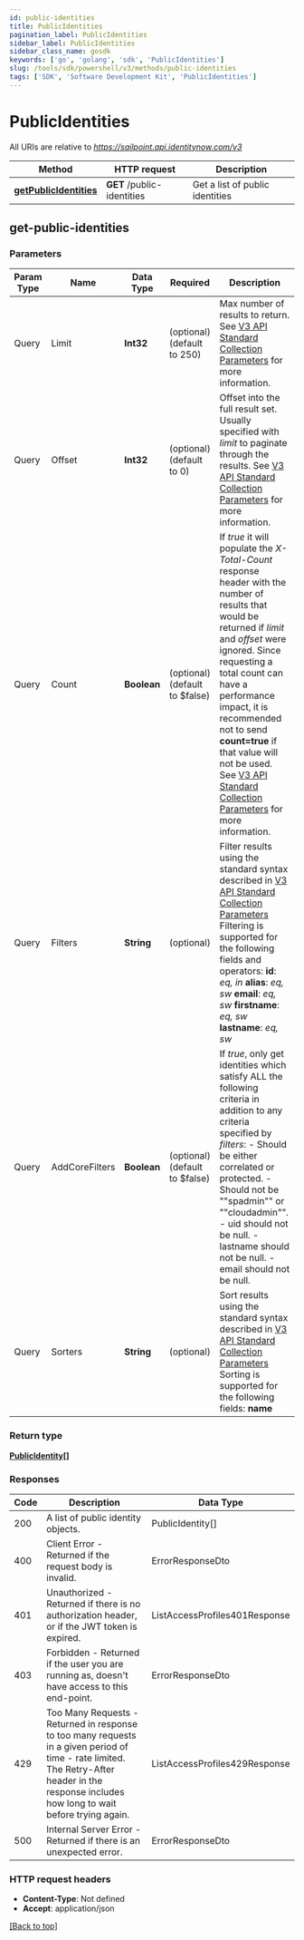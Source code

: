 ```yaml
---
id: public-identities
title: PublicIdentities
pagination_label: PublicIdentities
sidebar_label: PublicIdentities
sidebar_class_name: gosdk
keywords: ['go', 'golang', 'sdk', 'PublicIdentities'] 
slug: /tools/sdk/powershell/v3/methods/public-identities
tags: ['SDK', 'Software Development Kit', 'PublicIdentities']
---
```



# PublicIdentities

All URIs are relative to *https://sailpoint.api.identitynow.com/v3*

Method | HTTP request | Description
------------- | ------------- | -------------
[**getPublicIdentities**](#get-public-identities) | **GET** /public-identities | Get a list of public identities



## get-public-identities




### Parameters 
Param Type | Name | Data Type | Required  | Description
------------- | ------------- | ------------- | ------------- | ------------- 
  Query | Limit | **Int32** |   (optional) (default to 250) | Max number of results to return. See [V3 API Standard Collection Parameters](https://developer.sailpoint.com/idn/api/standard-collection-parameters) for more information.
  Query | Offset | **Int32** |   (optional) (default to 0) | Offset into the full result set. Usually specified with *limit* to paginate through the results. See [V3 API Standard Collection Parameters](https://developer.sailpoint.com/idn/api/standard-collection-parameters) for more information.
  Query | Count | **Boolean** |   (optional) (default to $false) | If *true* it will populate the *X-Total-Count* response header with the number of results that would be returned if *limit* and *offset* were ignored.  Since requesting a total count can have a performance impact, it is recommended not to send **count=true** if that value will not be used.  See [V3 API Standard Collection Parameters](https://developer.sailpoint.com/idn/api/standard-collection-parameters) for more information.
  Query | Filters | **String** |   (optional) | Filter results using the standard syntax described in [V3 API Standard Collection Parameters](https://developer.sailpoint.com/idn/api/standard-collection-parameters#filtering-results)  Filtering is supported for the following fields and operators:  **id**: *eq, in*  **alias**: *eq, sw*  **email**: *eq, sw*  **firstname**: *eq, sw*  **lastname**: *eq, sw*
  Query | AddCoreFilters | **Boolean** |   (optional) (default to $false) | If *true*, only get identities which satisfy ALL the following criteria in addition to any criteria specified by *filters*:   - Should be either correlated or protected.   - Should not be ""spadmin"" or ""cloudadmin"".   - uid should not be null.   - lastname should not be null.   - email should not be null.
  Query | Sorters | **String** |   (optional) | Sort results using the standard syntax described in [V3 API Standard Collection Parameters](https://developer.sailpoint.com/idn/api/standard-collection-parameters#sorting-results)  Sorting is supported for the following fields: **name**

	
### Return type

[**PublicIdentity[]**](../models/public-identity)

### Responses
Code | Description  | Data Type
------------- | ------------- | -------------
200 | A list of public identity objects. | PublicIdentity[]
400 | Client Error - Returned if the request body is invalid. | ErrorResponseDto
401 | Unauthorized - Returned if there is no authorization header, or if the JWT token is expired. | ListAccessProfiles401Response
403 | Forbidden - Returned if the user you are running as, doesn&#39;t have access to this end-point. | ErrorResponseDto
429 | Too Many Requests - Returned in response to too many requests in a given period of time - rate limited. The Retry-After header in the response includes how long to wait before trying again. | ListAccessProfiles429Response
500 | Internal Server Error - Returned if there is an unexpected error. | ErrorResponseDto


### HTTP request headers

- **Content-Type**: Not defined
- **Accept**: application/json

[[Back to top]](#) 

